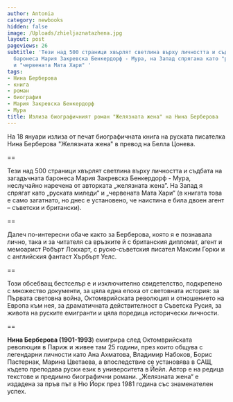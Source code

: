 ```yaml
---
author: Antonia
category: newbooks
hidden: false
image: /Uploads/zhieljaznatazhena.jpg
layout: post
pageviews: 26
subtitle: 'Тези над 500 страници хвърлят светлина върху личността и съдбата на загадъчната
  баронеса Мария Закревска Бенкердорф - Мура, на Запад спрягана като "руската миледи"
  и "червената Мата Хари" '
tags:
- Нина Берберова
- книга
- роман
- биография
- Мария Закревска Бенкердорф
- Мура
title: Излиза биографичният роман "Желязната жена" на Нина Берберова
---
```


На 18 януари излиза от печат биографичната книга на руската писателка Нина Берберова "Желязната жена" в превод на Белла Цонева.

\==

Тези над 500 страници хвърлят светлина върху личността и съдбата на загадъчната баронеса Мария Закревска Бенкердорф - Мура, неслучайно наречена от авторката „желязната жена”. На Запад я спрягат като „руската миледи“ и „червената Мата Хари“ (в книгата това е само загатнато, но днес е установено, че наистина е била двоен агент – съветски и британски). 

\==

Далеч по-интересни обаче както за Берберова, която я е познавала лично, така и за читателя са връзките й с британския дипломат, агент и мемоарист Робърт Локхарт, с руско-съветския писател Максим Горки и с английския фантаст Хърбърт Уелс.

\==

Този обсебващ бестселър е и изключително свидетелство, подкрепено с множество документи, за цяла една епоха от световната история: за Първата световна война, Октомврийската революция и отношението на Европа към нея, за драматичната действителност в Съветска Русия, за живота на руските емигранти и цяла поредица исторически личности.

\==

**Нина Берберова (1901-1993**) емигрира след Октомврийската революция в Париж и живее там 25 години, през които общува с легендарни личности като Ана Ахматова, Владимир Набоков, Борис Пастернак, Марина Цветаева, а впоследствие се установява в САЩ, където преподава руски език в университета в Йейл. Автор е на редица текстове и предимно биографични романи. „Желязната жена“ е издадена за пръв път в Ню Йорк през 1981 година със знаменателен успех.